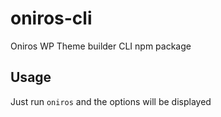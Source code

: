 # oniros-cli
Oniros WP Theme builder CLI npm package

## Usage
Just run ```oniros``` and the options will be displayed

